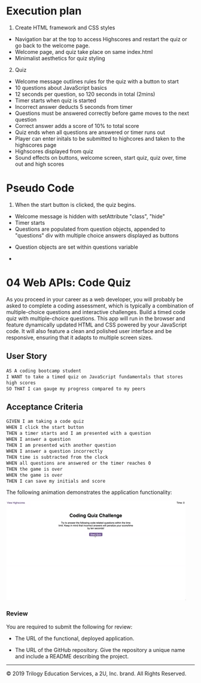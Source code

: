 # Execution plan

1. Create HTML framework and CSS styles
* Navigation bar at the top to access Highscores and restart the quiz or go back to the welcome page. 
* Welcome page, and quiz take place on same index.html
* Minimalist aesthetics for quiz styling

2. Quiz
* Welcome message outlines rules for the quiz with a button to start
* 10 questions about JavaScript basics
* 12 seconds per question, so 120 seconds in total (2mins)
* Timer starts when quiz is started
* Incorrect answer deducts 5 seconds from timer
* Questions must be answered correctly before game moves to the next question
* Correct answer adds a score of 10% to total score
* Quiz ends when all questions are answered or timer runs out
* Player can enter initals to be submitted to highcores and taken to the highscores page
* Highscores displayed from quiz
* Sound effects on buttons, welcome screen, start quiz, quiz over, time out and high scores

# Pseudo Code

1. When the start button is clicked, the quiz begins.
* Welcome message is hidden with setAttribute "class", "hide"
* Timer starts
* Questions are populated from question objects, appended to "questions" div with multiple choice answers displayed as buttons
 - Question objects are set within questions variable
* 


# 04 Web APIs: Code Quiz

As you proceed in your career as a web developer, you will probably be asked to complete a coding assessment, which is typically a combination of multiple-choice questions and interactive challenges. Build a timed code quiz with multiple-choice questions. This app will run in the browser and feature dynamically updated HTML and CSS powered by your JavaScript code. It will also feature a clean and polished user interface and be responsive, ensuring that it adapts to multiple screen sizes.

## User Story

```
AS A coding bootcamp student
I WANT to take a timed quiz on JavaScript fundamentals that stores high scores
SO THAT I can gauge my progress compared to my peers
```

## Acceptance Criteria

```
GIVEN I am taking a code quiz
WHEN I click the start button
THEN a timer starts and I am presented with a question
WHEN I answer a question
THEN I am presented with another question
WHEN I answer a question incorrectly
THEN time is subtracted from the clock
WHEN all questions are answered or the timer reaches 0
THEN the game is over
WHEN the game is over
THEN I can save my initials and score
```

The following animation demonstrates the application functionality:

![code quiz](./Assets/04-web-apis-homework-demo.gif)

### Review

You are required to submit the following for review:

* The URL of the functional, deployed application.

* The URL of the GitHub repository. Give the repository a unique name and include a README describing the project.

- - -
© 2019 Trilogy Education Services, a 2U, Inc. brand. All Rights Reserved.
